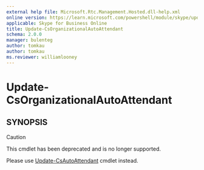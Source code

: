 ```yaml
---
external help file: Microsoft.Rtc.Management.Hosted.dll-help.xml
online version: https://learn.microsoft.com/powershell/module/skype/update-csorganizationalautoattendant
applicable: Skype for Business Online
title: Update-CsOrganizationalAutoAttendant
schema: 2.0.0
manager: bulenteg
author: tomkau
author: tomkau
ms.reviewer: williamlooney
---
```


# Update-CsOrganizationalAutoAttendant

## SYNOPSIS
> [!CAUTION]
> This cmdlet has been deprecated and is no longer supported.
> 
> Please use [Update-CsAutoAttendant](Update-CsAutoAttendant.md) cmdlet instead.
